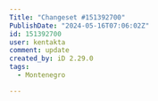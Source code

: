 ```yaml
---
Title: "Changeset #151392700"
PublishDate: "2024-05-16T07:06:02Z"
id: 151392700
user: kentakta
comment: update
created_by: iD 2.29.0
tags:
  - Montenegro

---
```

